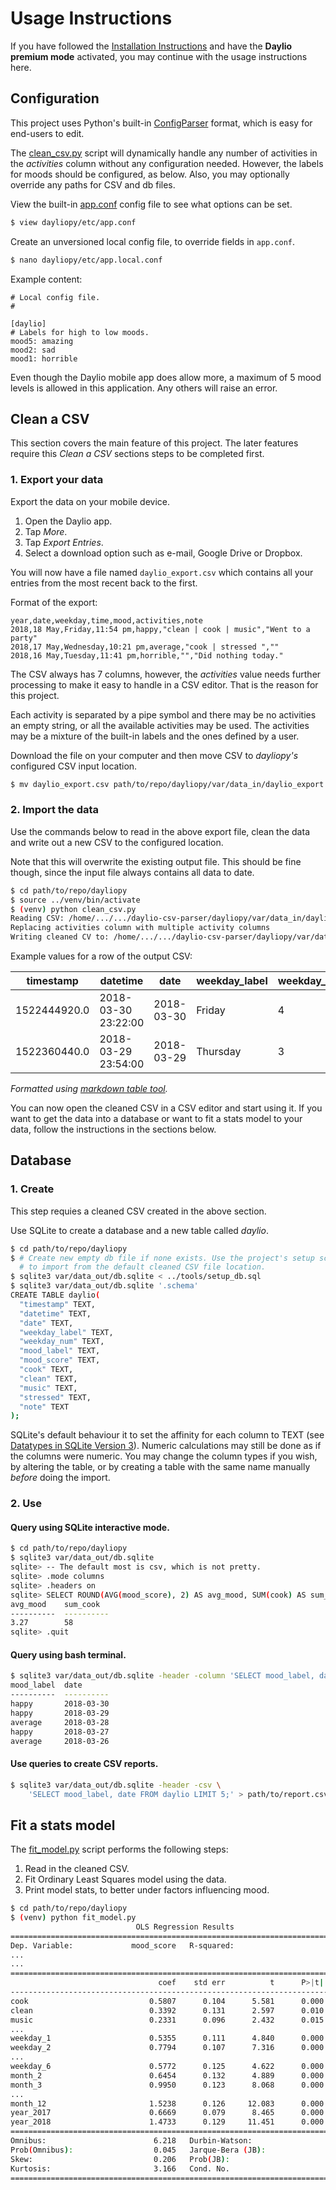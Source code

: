 # Usage Instructions

If you have followed the [Installation Instructions](installation.md) and have the **Daylio premium mode** activated, you may continue with the usage instructions here.


## Configuration

This project uses Python's built-in [ConfigParser](https://docs.python.org/3/library/configparser.html) format, which is easy for end-users to edit.

The [clean_csv.py](/dayiopy/clean_csv.py) script will dynamically handle any number of activities in the _activities_ column without any configuration needed. However, the labels for moods should be configured, as below. Also, you may optionally override any paths for CSV and db files.

View the built-in [app.conf](/dayliopy/etc/app.conf) config file to see what options can be set.

```bash
$ view dayliopy/etc/app.conf
```

Create an unversioned local config file, to override fields in `app.conf`.

```bash
$ nano dayliopy/etc/app.local.conf
```

Example content:
```
# Local config file.
# 

[daylio]
# Labels for high to low moods.
mood5: amazing
mood2: sad
mood1: horrible
```

Even though the Daylio mobile app does allow more, a maximum of 5 mood levels is allowed in this application. Any others will raise an error.


## Clean a CSV

This section covers the main feature of this project. The later features require this _Clean a CSV_ sections steps to be completed first.


### 1. Export your data

Export the data on your mobile device. 

1. Open the Daylio app.
2. Tap _More_.
3. Tap _Export Entries_.
4. Select a download option such as e-mail, Google Drive or Dropbox.

You will now have a file named `daylio_export.csv` which contains all your entries from the most recent back to the first.

Format of the export:

```
year,date,weekday,time,mood,activities,note
2018,18 May,Friday,11:54 pm,happy,"clean | cook | music","Went to a party"
2018,17 May,Wednesday,10:21 pm,average,"cook | stressed ",""
2018,16 May,Tuesday,11:41 pm,horrible,"","Did nothing today."
```

The CSV always has 7 columns, however, the _activities_ value needs further processing to make it easy to handle in a CSV editor. That is the reason for this project.

Each activity is separated by a pipe symbol and there may be no activities an empty string, or all the available activities may be used. The activities may be a mixture of the built-in labels and the ones defined by a user.

Download the file on your computer and then move CSV to _dayliopy's_ configured CSV input location.

```bash
$ mv daylio_export.csv path/to/repo/dayliopy/var/data_in/daylio_export.csv
```


### 2. Import the data

Use the commands below to read in the above export file, clean the data and write out a new CSV to the configured location. 

Note that this will overwrite the existing output file. This should be fine though, since the input file always contains all data to date.

```bash
$ cd path/to/repo/dayliopy
$ source ../venv/bin/activate
$ (venv) python clean_csv.py
Reading CSV: /home/.../.../daylio-csv-parser/dayliopy/var/data_in/daylio_export.csv
Replacing activities column with multiple activity columns
Writing cleaned CV to: /home/.../.../daylio-csv-parser/dayliopy/var/data_out/cleaned.csv
```

Example values for a row of the output CSV:

| timestamp | datetime | date | weekday_label | weekday_num | mood_label | mood_score | clean | cook | music | stressed | note |
|--------------|---------------------|------------|---------------|-------------|------------|------------|-------|------|-------|-----------------------|-----------------|
| 1522444920.0 | 2018-03-30 23:22:00 | 2018-03-30 | Friday | 4 | average | 3 | 1 | 0 | 0 | 1 | Did a roadtrip. |
| 1522360440.0 | 2018-03-29 23:54:00 | 2018-03-29 | Thursday | 3 | happy | 4 | 0 | 1 | 0 | 0 |  |

_Formatted using [markdown table tool](https://www.tablesgenerator.com/markdown_tables)._

You can now open the cleaned CSV in a CSV editor and start using it. If you want to get the data into a database or want to fit a stats model to your data, follow the instructions in the sections below.


## Database

### 1. Create

This step requies a cleaned CSV created in the above section.

Use SQLite to create a database and a new table called _daylio_.

```bash
$ cd path/to/repo/dayliopy
$ # Create new empty db file if none exists. Use the project's setup script
  # to import from the default cleaned CSV file location.
$ sqlite3 var/data_out/db.sqlite < ../tools/setup_db.sql
$ sqlite3 var/data_out/db.sqlite '.schema'
CREATE TABLE daylio(
  "timestamp" TEXT,
  "datetime" TEXT,
  "date" TEXT,
  "weekday_label" TEXT,
  "weekday_num" TEXT,
  "mood_label" TEXT,
  "mood_score" TEXT,
  "cook" TEXT,
  "clean" TEXT,
  "music" TEXT,
  "stressed" TEXT,
  "note" TEXT
);
```

SQLite's default behaviour it to set the affinity for each column to TEXT (see [Datatypes in SQLite Version 3](https://www.sqlite.org/datatype3.html)). Numeric calculations may still be done as if the columns were numeric. You may change the column types if you wish, by altering the table, or by creating a table with the same name manually _before_ doing the import.


### 2. Use

#### Query using SQLite interactive mode.

```bash
$ cd path/to/repo/dayliopy
$ sqlite3 var/data_out/db.sqlite
sqlite> -- The default most is csv, which is not pretty.
sqlite> .mode columns
sqlite> .headers on
sqlite> SELECT ROUND(AVG(mood_score), 2) AS avg_mood, SUM(cook) AS sum_cook FROM daylio;
avg_mood    sum_cook
----------  ----------
3.27        58
sqlite> .quit
```

#### Query using bash terminal.

```bash
$ sqlite3 var/data_out/db.sqlite -header -column 'SELECT mood_label, date FROM daylio LIMIT 5;'
mood_label  date
----------  ----------
happy       2018-03-30
happy       2018-03-29
average     2018-03-28
happy       2018-03-27
average     2018-03-26
```

#### Use queries to create CSV reports.

```bash
$ sqlite3 var/data_out/db.sqlite -header -csv \
    'SELECT mood_label, date FROM daylio LIMIT 5;' > path/to/report.csv
```


## Fit a stats model

The [fit_model.py](/dayiopy/fit_model.py) script performs the following steps:

1. Read in the cleaned CSV.
2. Fit Ordinary Least Squares model using the data.
3. Print model stats, to better under factors influencing mood.

```bash
$ cd path/to/repo/dayliopy
$ (venv) python fit_model.py
                            OLS Regression Results                            
==============================================================================
Dep. Variable:             mood_score   R-squared:                       0.955
...
...
==============================================================================================
                                 coef    std err          t      P>|t|      [0.025      0.975]
----------------------------------------------------------------------------------------------
cook                           0.5807      0.104      5.581      0.000       0.376       0.785
clean                          0.3392      0.131      2.597      0.010       0.083       0.596
music                          0.2331      0.096      2.432      0.015       0.045       0.421
...
weekday_1                      0.5355      0.111      4.840      0.000       0.318       0.753
weekday_2                      0.7794      0.107      7.316      0.000       0.570       0.989
...
weekday_6                      0.5772      0.125      4.622      0.000       0.332       0.822
month_2                        0.6454      0.132      4.889      0.000       0.386       0.905
month_3                        0.9950      0.123      8.068      0.000       0.753       1.237
...
month_12                       1.5238      0.126     12.083      0.000       1.276       1.771
year_2017                      0.6669      0.079      8.465      0.000       0.512       0.822
year_2018                      1.4733      0.129     11.451      0.000       1.221       1.726
==============================================================================
Omnibus:                        6.218   Durbin-Watson:                   1.591
Prob(Omnibus):                  0.045   Jarque-Bera (JB):                6.075
Skew:                           0.206   Prob(JB):                       0.0480
Kurtosis:                       3.166   Cond. No.                         20.0
==============================================================================
```

